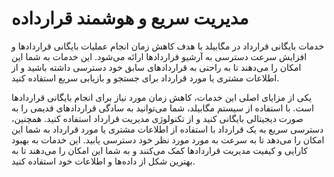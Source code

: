 # مدیریت سریع و هوشمند قرارداده

خدمات بایگانی قرارداد در مگابیلد با هدف کاهش زمان انجام عملیات بایگانی قراردادها و افزایش سرعت دسترسی به آرشیو قراردادها ارائه می‌شود. این خدمات به شما این امکان را می‌دهند تا به راحتی به قراردادهای سابق خود دسترسی داشته باشید و از اطلاعات مشتری یا مورد قرارداد برای جستجو و بازیابی سریع استفاده کنید.

یکی از مزایای اصلی این خدمات، کاهش زمان مورد نیاز برای انجام بایگانی قراردادها است. با استفاده از سیستم مگابیلد، شما می‌توانید به سادگی قراردادهای قدیمی را به صورت دیجیتالی بایگانی کنید و از تکنولوژی مدیریت قرارداد استفاده کنید. همچنین، دسترسی سریع به یک قرارداد با استفاده از اطلاعات مشتری یا مورد قرارداد به شما این امکان را می‌دهد تا به سرعت به مورد مورد نظر خود دسترسی یابید. این خدمات به بهبود کارایی و کیفیت مدیریت قراردادها کمک می‌کنند و به شما این امکان را می‌دهند تا به بهترین شکل از داده‌ها و اطلاعات خود استفاده کنید.